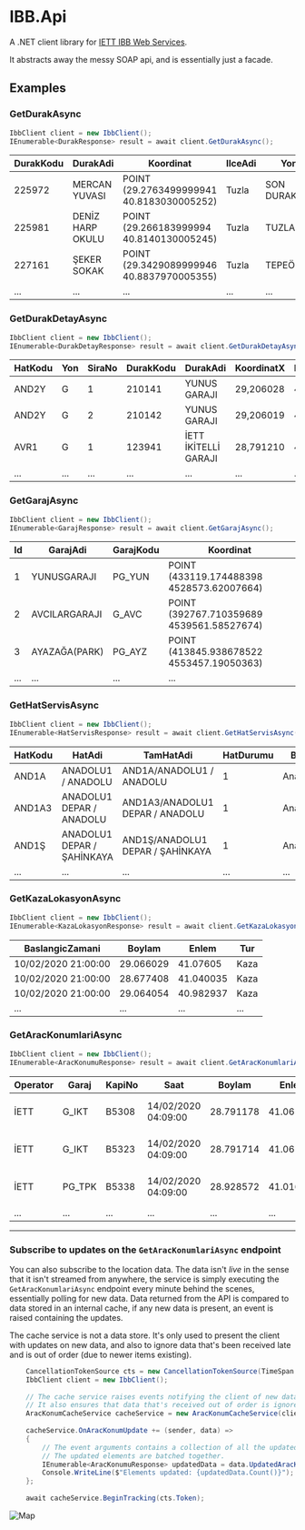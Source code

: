 # IBB.Api
A .NET client library for [IETT IBB Web Services](https://data.ibb.gov.tr/dataset/iett-ibb-web-servisi). 

It abstracts away the messy SOAP api, and is essentially just a facade.

## Examples

### GetDurakAsync

```csharp
IbbClient client = new IbbClient();
IEnumerable<DurakResponse> result = await client.GetDurakAsync();

```

|DurakKodu|DurakAdi|Koordinat|IlceAdi|Yon|Akilli|Fiziki|DurakTipi|
|---|---|---|---|---|---|---|---|
|225972|MERCAN YUVASI|POINT (29.2763499999941 40.8183030005252)|Tuzla|SON DURAK|YOK|AÇIK|İETTBAYRAK|
|225981|DENİZ HARP OKULU|POINT (29.266183999994 40.8140130005245)|Tuzla|TUZLA|YOK|FULL KAPALI|CCMODERN|
|227161|ŞEKER SOKAK|POINT (29.3429089999946 40.8837970005355)|Tuzla|TEPEÖREN|YOK|AÇIK|AÇIK DURAK|
|...|...|...|...|...|...|...|...|


### GetDurakDetayAsync

```csharp
IbbClient client = new IbbClient();
IEnumerable<DurakDetayResponse> result = await client.GetDurakDetayAsync();
```

|HatKodu|Yon|SiraNo|DurakKodu|DurakAdi|KoordinatX|KoordinatY|Koordinat|DurakTipi|IsletmeBolge|IsletmeAltBolge|IlceAdi|
|---|---|---|---|---|---|---|---|---|---|---|---|
|AND2Y|G|1|210141|YUNUS GARAJI|29,206028|40,889562|40889562 29206028|AÇIK DURAK|Anadolu2|Pendik|Kartal|
|AND2Y|G|2|210142|YUNUS GARAJI|29,206019|40,889730|40889730 29206019|İETTBAYRAK|Anadolu2|Pendik|Kartal|
|AVR1|G|1|123941|İETT İKİTELLİ GARAJI|28,791210|41,058277|41058277 28791210|CCMODERN|Avrupa1|Başakşehir|Küçükçekmece|
|...|...|...|...|...|...|...|...|...|...|...|...|

### GetGarajAsync

```csharp
IbbClient client = new IbbClient();
IEnumerable<GarajResponse> result = await client.GetGarajAsync();
```

|Id|GarajAdi|GarajKodu|Koordinat|
|---|---|---|---|
|1|YUNUSGARAJI|PG_YUN|POINT (433119.174488398 4528573.62007664)|
|2|AVCILARGARAJI|G_AVC|POINT (392767.710359689 4539561.58527674)|
|3|AYAZAĞA(PARK)|PG_AYZ|POINT (413845.938678522 4553457.19050363)|
|...|...|...|...|

### GetHatServisAsync

```csharp
IbbClient client = new IbbClient();
IEnumerable<HatServisResponse> result = await client.GetHatServisAsync();
```

|HatKodu|HatAdi|TamHatAdi|HatDurumu|Bolge|
|---|---|---|---|---|
|AND1A|ANADOLU1 / ANADOLU|AND1A/ANADOLU1 / ANADOLU|1|Anadolu1|
|AND1A3|ANADOLU1 DEPAR / ANADOLU|AND1A3/ANADOLU1 DEPAR / ANADOLU|1|Anadolu2|
|AND1Ş|ANADOLU1 DEPAR / ŞAHİNKAYA|AND1Ş/ANADOLU1 DEPAR / ŞAHİNKAYA|1|Anadolu1|
|...|...|...|...|...|

### GetKazaLokasyonAsync

```csharp
IbbClient client = new IbbClient();
IEnumerable<KazaLokasyonResponse> result = await client.GetKazaLokasyonAsync(DateTime.Now.AddDays(-1));
```
|BaslangicZamani|Boylam|Enlem|Tur|
|---|---|---|---|
|10/02/2020 21:00:00|29.066029|41.07605|Kaza|
|10/02/2020 21:00:00|28.677408|41.040035|Kaza|
|10/02/2020 21:00:00|29.064054|40.982937|Kaza|
|...|...|...|...|

### GetAracKonumlariAsync

```csharp
IbbClient client = new IbbClient();
IEnumerable<AracKonumuResponse> result = await client.GetAracKonumlariAsync();
```

|Operator|Garaj|KapiNo|Saat|Boylam|Enlem|Hiz|Plaka|
|---|---|---|---|---|---|---|---|
|İETT|G_IKT|B5308|14/02/2020 04:09:00|28.791178|41.06148|0|34 NL 8219|
|İETT|G_IKT|B5323|14/02/2020 04:09:00|28.791714|41.06135|0|34 NL 8204|
|İETT|PG_TPK|B5338|14/02/2020 04:09:00|28.928572|41.016937|0|34 NL 8197|
|...|...|...|...|...|...|...|...|

---------------

### Subscribe to updates on the `GetAracKonumlariAsync` endpoint

You can also subscribe to the location data. The data isn't *live* in the sense that it isn't streamed from anywhere, the service is simply executing the `GetAracKonumlariAsync` endpoint every minute behind the scenes, essentially polling for new data. 
Data returned from the API is compared to data stored in an internal cache, if any new data is present, an event is raised containing the updates. 

The cache service is not a data store. It's only used to present the client with updates on new data, and also to ignore data that's been received late and is out of order (due to newer items existing).

```csharp
    CancellationTokenSource cts = new CancellationTokenSource(TimeSpan.FromMinutes(60));
    IbbClient client = new IbbClient();
    
    // The cache service raises events notifying the client of new data.
    // It also ensures that data that's received out of order is ignored.
    AracKonumCacheService cacheService = new AracKonumCacheService(client);
    
    cacheService.OnAracKonumUpdate += (sender, data) => 
    {
        // The event arguments contains a collection of all the updated data.
        // The updated elements are batched together.
        IEnumerable<AracKonumuResponse> updatedData = data.UpdatedAracKonumlari;
        Console.WriteLine($"Elements updated: {updatedData.Count()}");
    };
    
    await cacheService.BeginTracking(cts.Token);
```

![Map](https://i.imgyukle.com/2020/02/20/nieILc.png)
